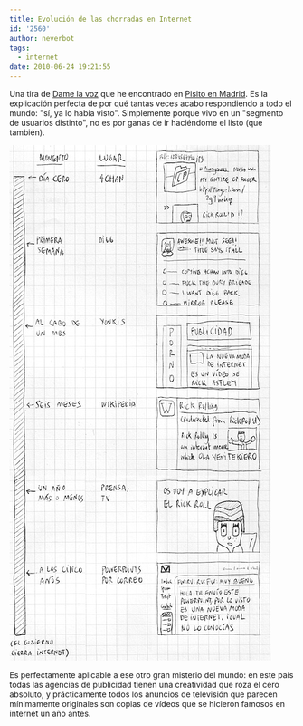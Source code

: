 ```yaml
---
title: Evolución de las chorradas en Internet
id: '2560'
author: neverbot
tags:
  - internet
date: 2010-06-24 19:21:55
---
```


Una tira de [Dame la voz](http://blog.damelavoz.es/evolucion-de-las-chorradas-en-internet/) que he encontrado en [Pisito en Madrid](http://www.pisitoenmadrid.com/blog/2009/10/la-vida-circular-de-internet/). Es la explicación perfecta de por qué tantas veces acabo respondiendo a todo el mundo: "sí, ya lo había visto". Simplemente porque vivo en un "segmento de usuarios distinto", no es por ganas de ir haciéndome el listo (que también).

![201006241919.jpg](./evolucion-de-las-chorradas-en-internet/201006241919.jpg)

Es perfectamente aplicable a ese otro gran misterio del mundo: en este país todas las agencias de publicidad tienen una creatividad que roza el cero absoluto, y prácticamente todos los anuncios de televisión que parecen mínimamente originales son copias de vídeos que se hicieron famosos en internet un año antes.